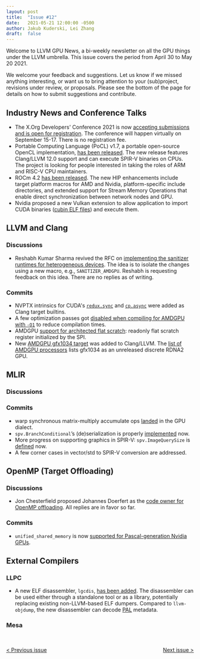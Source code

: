 ```yaml
---
layout: post
title:  "Issue #12"
date:   2021-05-21 12:00:00 -0500
author: Jakub Kuderski, Lei Zhang
draft:  false
---
```


Welcome to LLVM GPU News, a bi-weekly newsletter on all the GPU things under the LLVM umbrella.
This issue covers the period from April 30 to May 20 2021.

We welcome your feedback and suggestions. Let us know if we missed anything interesting, or want us to bring attention to your (sub)project, revisions under review, or proposals. Please see the bottom of the page for details on how to submit suggestions and contribute.


## Industry News and Conference Talks

*  The X.Org Developers' Conference 2021 is now [accepting submissions and is open for registration](https://lists.freedesktop.org/archives/wayland-devel/2021-May/041828.html). The conference will happen virtually on September 15-17. There is no registration fee.
*  Portable Computing Language (PoCL) v1.7, a portable open-source OpenCL implementation, [has been released](https://lists.llvm.org/pipermail/llvm-dev/2021-May/150654.html). The new release features Clang/LLVM 12.0 support and can execute SPIR-V binaries on CPUs. The project is looking for people interested in taking the roles of ARM and RISC-V CPU maintainers.
*  ROCm 4.2 [has been released](https://github.com/RadeonOpenCompute/ROCm/blob/f7b3a38d4988d41247ded9d4fdb3a405e90cc089/AMD_ROCm_Release_Notes_v4.2.pdf). The new HIP enhancements include target platform macros for AMD and Nvidia, platform-specific include directories, and extended support for Stream Memory Operations that enable direct synchronization between network nodes and GPU.
*  Nvidia proposed a new Vulkan extension to allow application to import CUDA binaries ([cubin ELF files](https://docs.nvidia.com/cuda/cuda-binary-utilities/index.html#cuda-binary)) and execute them.


##  LLVM and Clang

### Discussions

*  Reshabh Kumar Sharma revived the RFC on [implementing the sanitizer runtimes for heterogeneous devices](https://lists.llvm.org/pipermail/llvm-dev/2021-May/150490.html). The idea is to isolate the changes using a new macro, e.g., `SANITIZER_AMDGPU`. Reshabh is requesting feedback on this idea. There are no replies as of writing.

### Commits

*  NVPTX intrinsics for CUDA's [`redux.sync`](https://reviews.llvm.org/D100124) and [`cp.async`](https://reviews.llvm.org/D100394) were added as Clang target builtins.
*  A few optimization passes got [disabled when compiling for AMDGPU with `-O1`](https://reviews.llvm.org/D101414) to reduce compilation times.
*  AMDGPU [support for architected flat scratch](https://llvm.org/docs/AMDGPUUsage.html#processors): readonly flat scratch register initialized by the SPI.
*  New [AMDGPU gfx1034 target](https://reviews.llvm.org/D102306) was added to Clang/LLVM. The [list of AMDGPU processors](https://llvm.org/docs/AMDGPUUsage.html#processors) lists gfx1034 as an unreleased discrete RDNA2 GPU.


## MLIR

### Discussions

### Commits

*  warp synchronous matrix-multiply accumulate ops [landed](https://reviews.llvm.org/D95330) in the GPU dialect.
*  `spv.BranchConditional`’s (de)serialization is properly [implemented](https://reviews.llvm.org/D101602) now.
*  More progress on supporting graphics in SPIR-V: `spv.ImageQuerySize` is [defined](https://reviews.llvm.org/D102029) now.
*  A few corner cases in vector/std to SPIR-V conversion are addressed.


## OpenMP (Target Offloading)

### Discussions

*  Jon Chesterfield proposed Johannes Doerfert as the [code owner for OpenMP offloading](https://lists.llvm.org/pipermail/llvm-dev/2021-May/150602.html). All replies are in favor so far.

### Commits

*  `unified_shared_memory` is now [supported for Pascal-generation Nvidia GPUs](https://reviews.llvm.org/D101595).


## External Compilers

### LLPC

*  A new ELF disassembler, `lgcdis`, [has been added](https://github.com/GPUOpen-Drivers/llpc/pull/1241). The disassembler can be used either through a standalone tool or as a library, potentially replacing existing non-LLVM-based ELF dumpers. Compared to `llvm-objdump`, the new disassembler can decode [PAL](https://github.com/GPUOpen-Drivers/pal) metadata.

### Mesa


<br/>
<p style="text-align:left;">
    <a href="{% post_url 2021-04-30-issue-11 %}"> < Previous issue</a>
    <span style="float:right;">
        <a href="{% post_url 2021-06-04-issue-13 %}"> Next issue > </a>
    </span>
</p>
